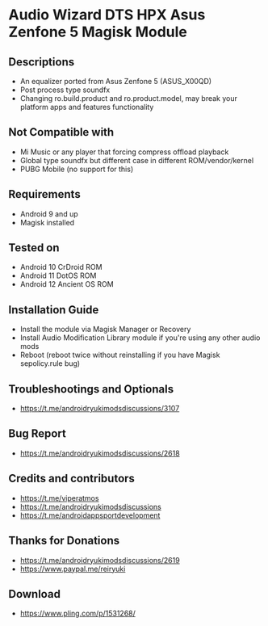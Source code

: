 # Audio Wizard DTS HPX Asus Zenfone 5 Magisk Module

## Descriptions
- An equalizer ported from Asus Zenfone 5 (ASUS_X00QD)
- Post process type soundfx
- Changing ro.build.product and ro.product.model, may break your platform apps and features functionality

## Not Compatible with
- Mi Music or any player that forcing compress offload playback
- Global type soundfx but different case in different ROM/vendor/kernel
- PUBG Mobile (no support for this)

## Requirements
- Android 9 and up
- Magisk installed

## Tested on
- Android 10 CrDroid ROM
- Android 11 DotOS ROM
- Android 12 Ancient OS ROM

## Installation Guide
- Install the module via Magisk Manager or Recovery
- Install Audio Modification Library module if you're using any other audio mods
- Reboot (reboot twice without reinstalling if you have Magisk sepolicy.rule bug)

## Troubleshootings and Optionals
- https://t.me/androidryukimodsdiscussions/3107

## Bug Report
- https://t.me/androidryukimodsdiscussions/2618

## Credits and contributors
- https://t.me/viperatmos
- https://t.me/androidryukimodsdiscussions
- https://t.me/androidappsportdevelopment

## Thanks for Donations
- https://t.me/androidryukimodsdiscussions/2619
- https://www.paypal.me/reiryuki

## Download
- https://www.pling.com/p/1531268/
